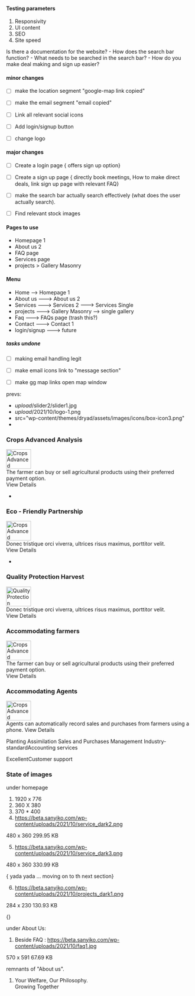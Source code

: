 #### Testing parameters
1. Responsivity
2. UI content
3. SEO
4. Site speed


Is there a documentation for the website?
    - How does the search bar function?
    - What needs to be searched in the search bar?
    - How do you make deal making and sign up easier?

#### minor changes
- [ ] make the location segment "google-map link copied"
- [ ] make the email segment "email copied"
- [ ] Link all relevant social icons
- [ ] Add login/signup button
- [ ] change logo



#### major changes
- [ ] Create a login page { offers sign up option}
- [ ] Create a sign up page { directly book meetings, How to make direct deals, link sign up page with relevant FAQ}
- [ ] make the search bar actually search effectively (what does the user actually search).
- [ ] Find relevant stock images


#### Pages to use
- Homepage 1
- About us 2
- FAQ page
- Services page
- projects > Gallery Masonry

#### Menu
- Home   --> Homepage 1
- About us  ---> About us 2
- Services  ---> Services 2 ---> Services Single 
- projects  ---> Gallery Masonry --> single gallery
- Faq       ---> FAQs page (trash this?)
- Contact   ---> Contact 1
- login/signup ---> future


##### tasks undone
- [ ] making email handling legit
- [ ] make email icons link to "message section"
- [ ] make gg map links open map window



prevs:
- $upload$/slider2/slider1.jpg
- $upload$/2021/10/logo-1.png
- src="wp-content/themes/dryad/assets/images/icons/box-icon3.png"
- <div class="feature-box">
<div class="feature-content">
<h3 class="feature-title">Crops <span class="text-primary">Advanced</span> Analysis</h3>
<span class="feature-img-container">
<img class="feature-img-responsive" src="wp-content/uploads/2022/07/farmer2.png" alt="Crops Advanced Analysis" loading="lazy" width="67" height="53">
</span>
<div class="feature-media-content">
<div class="feature-addon-text">The farmer can buy or sell agricultural products using their preferred payment option.
</div>
<a class="feature-btn">View Details <i class="fas fa-long-arrow-alt-right" aria-hidden="true"></i></a>
</div>
</div>
</div>

- <div class="feature-box active-box">
<div class="feature-content">
<h3 class="feature-title">Eco - Friendly Partnership</h3>
<span class="feature-img-container">
<img class="feature-img-responsive" src="wp-content/themes/dryad/assets/images/icons/box-icon2.png" alt="Crops Advanced Analysis" loading="lazy" width="67" height="53">
</span>
<div class="feature-media-content">
<div class="feature-addon-text">Donec tristique orci viverra, ultrices risus maximus, porttitor velit.
</div>
<a class="feature-btn">View Details <i class="fas fa-long-arrow-alt-right" aria-hidden="true"></i></a>
</div>
</div>
</div>

- <div class="feature-box">
<div class="feature-content">
<h3 class="feature-title">Quality <span class="text-primary">Protection</span> Harvest</h3>
<span class="feature-img-container">
<img class="feature-img-responsive" src="wp-content/themes/dryad/assets/images/icons/box-icon3.png" alt="Quality Protection Harvest" loading="lazy" width="67" height="53">
</span>
<div class="feature-media-content">
<div class="feature-addon-text">Donec tristique orci viverra, ultrices risus maximus, porttitor velit.
</div>
<a class="feature-btn">View Details <i class="fas fa-long-arrow-alt-right" aria-hidden="true"></i></a>
</div>
</div>
</div>



<div class="feature-box">
<div class="feature-content">
<h3 class="feature-title">Accommodating <span class="text-primary">farmers</span> </h3>
<span class="feature-img-container">
<img class="feature-img-responsive" src="wp-content/themes/dryad/assets/images/icons/box-icon.png" alt="Crops Advanced Analysis" loading="lazy" width="67" height="53">
</span>
<div class="feature-media-content">
<div class="feature-addon-text">The farmer can buy or sell agricultural products using their preferred payment option.
</div>
<a class="feature-btn">View Details <i class="fas fa-long-arrow-alt-right" aria-hidden="true"></i></a>
</div>
</div>
</div>

<div class="feature-box active-box">
<div class="feature-content">
<h3 class="feature-title">Accommodating Agents</h3>
<span class="feature-img-container">
<img class="feature-img-responsive" src="wp-content/themes/dryad/assets/images/icons/box-icon2.png" alt="Crops Advanced Analysis" loading="lazy" width="67" height="53">
</span>
<div class="feature-media-content">
<div class="feature-addon-text">Agents can automatically record sales and purchases from farmers using a phone.
<a class="feature-btn">View Details <i class="fas fa-long-arrow-alt-right" aria-hidden="true"></i></a>
</div>
</div>
</div>




<span class="text-primary">Planting</span> Assimilation
<span class="text-primary">Sales</span> and <span class="text-primary">Purchases</span> Management
Industry-standard<span class="text-primary">Accounting services</span>

Excellent<span class="text-primary">Customer support</span>


### State of images
under homepage
1. 1920 x 776
2. 360 X 380
3. 370 * 400
4. https://beta.sanyiko.com/wp-content/uploads/2021/10/service_dark2.png

480 x 360
299.95 KB

5. https://beta.sanyiko.com/wp-content/uploads/2021/10/service_dark3.png

480 x 360
330.99 KB

{ yada yada ... moving on to th next section}

6. https://beta.sanyiko.com/wp-content/uploads/2021/10/projects_dark1.png

284 x 230
130.93 KB

{}


under About Us:
1. Beside FAQ : https://beta.sanyiko.com/wp-content/uploads/2021/10/faq1.jpg

570 x 591
67.69 KB



remnants of "About us".
1. Your Welfare, Our Philosophy. <br>
Growing Together

